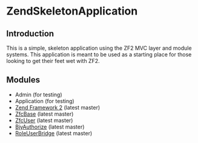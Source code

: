 ZendSkeletonApplication
=======================

Introduction
------------
This is a simple, skeleton application using the ZF2 MVC layer and module
systems. This application is meant to be used as a starting place for those
looking to get their feet wet with ZF2.


Modules
-------
* Admin (for testing)
* Application (for testing)
* [Zend Framework 2](https://github.com/zendframework/zf2) (latest master)
* [ZfcBase](https://github.com/ZF-Commons/ZfcBase) (latest master)
* [ZfcUser](https://github.com/ZF-Commons/ZfcUser) (latest master)
* [BjyAuthorize](https://github.com/Darkmatus/BjyAuthorize) (latest master)
* [RoleUserBridge](https://github.com/Darkmatus/ZfcUser-BjyAuthorize-Bridge) (latest master)
